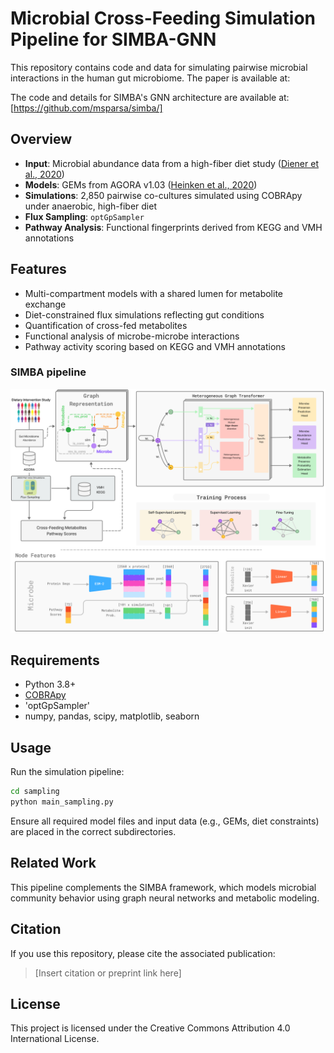 # Microbial Cross-Feeding Simulation Pipeline for SIMBA-GNN


This repository contains code and data for simulating pairwise microbial interactions in the human gut microbiome. 
The paper is available at: 

The code and details for SIMBA's GNN architecture are available at: [https://github.com/msparsa/simba/]

## Overview

- **Input**: Microbial abundance data from a high-fiber diet study ([Diener et al., 2020](https://doi.org/10.1093/bioinformatics/btaa234))  
- **Models**: GEMs from AGORA v1.03 ([Heinken et al., 2020](https://doi.org/10.1038/s41597-020-0433-6))  
- **Simulations**: 2,850 pairwise co-cultures simulated using COBRApy under anaerobic, high-fiber diet  
- **Flux Sampling**: `optGpSampler`  
- **Pathway Analysis**: Functional fingerprints derived from KEGG and VMH annotations

## Features

- Multi-compartment models with a shared lumen for metabolite exchange  
- Diet-constrained flux simulations reflecting gut conditions  
- Quantification of cross-fed metabolites  
- Functional analysis of microbe-microbe interactions
- Pathway activity scoring based on KEGG and VMH annotations

### SIMBA pipeline
![Cross-feeding overview](SIMBA.png)

## Requirements

- Python 3.8+  
- [COBRApy](https://github.com/opencobra/cobrapy)  
- 'optGpSampler'
- numpy, pandas, scipy, matplotlib, seaborn

## Usage

Run the simulation pipeline:

```bash
cd sampling
python main_sampling.py
```

Ensure all required model files and input data (e.g., GEMs, diet constraints) are placed in the correct subdirectories.

## Related Work

This pipeline complements the SIMBA framework, which models microbial community behavior using graph neural networks and metabolic modeling.

## Citation

If you use this repository, please cite the associated publication:

> [Insert citation or preprint link here]

## License

This project is licensed under the Creative Commons Attribution 4.0 International License.

